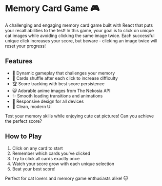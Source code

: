 # Memory Card Game 🎮

A challenging and engaging memory card game built with React that puts your recall abilities to the test! In this game, your goal is to click on unique cat images while avoiding clicking the same image twice. Each successful unique click increases your score, but beware - clicking an image twice will reset your progress!

## Features

- 🎯 Dynamic gameplay that challenges your memory
- 🔄 Cards shuffle after each click to increase difficulty
- 🏆 Score tracking with best score persistence
- 😺 Adorable anime images from The Nekosia API
- ✨ Smooth loading transitions and animations
- 📱 Responsive design for all devices
- 🎨 Clean, modern UI

Test your memory skills while enjoying cute cat pictures! Can you achieve the perfect score?

## How to Play

1. Click on any card to start
2. Remember which cards you've clicked
3. Try to click all cards exactly once
4. Watch your score grow with each unique selection
5. Beat your best score!

Perfect for cat lovers and memory game enthusiasts alike! 🐱
